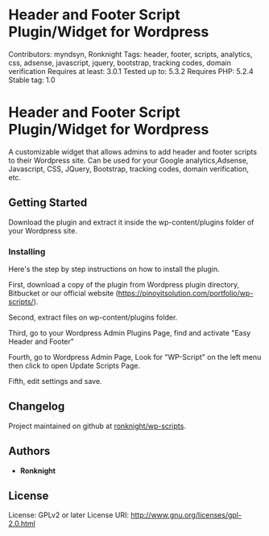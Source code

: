 # Header and Footer Script Plugin/Widget for Wordpress
Contributors: myndsyn, Ronknight
Tags: header, footer, scripts, analytics, css, adsense, javascript, jquery, bootstrap, tracking codes, domain verification
Requires at least: 3.0.1
Tested up to: 5.3.2
Requires PHP: 5.2.4
Stable tag: 1.0

# Header and Footer Script Plugin/Widget for Wordpress

A customizable widget that allows admins to add header and footer scripts to their Wordpress site. Can be used for your Google analytics,Adsense, Javascript, CSS, JQuery, Bootstrap, tracking codes, domain verification, etc.  

## Getting Started

Download the plugin and extract it inside the wp-content/plugins folder of your Wordpress site.

### Installing

Here's the step by step instructions on how to install the plugin.


First, download a copy of the plugin from Wordpress plugin directory, Bitbucket or our official website (https://pinoyitsolution.com/portfolio/wp-scripts/).

Second, extract files on wp-content/plugins folder.

Third, go to your Wordpress Admin Plugins Page, find and activate "Easy Header and Footer"

Fourth, go to Wordpress Admin Page, Look for "WP-Script" on the left menu then click to open Update Scripts Page.

Fifth, edit settings and save.

## Changelog ##

Project maintained on github at [ronknight/wp-scripts](https://github.com/ronknight/wp-scripts).

## Authors

* **Ronknight**

## License
License: GPLv2 or later
License URI: http://www.gnu.org/licenses/gpl-2.0.html
